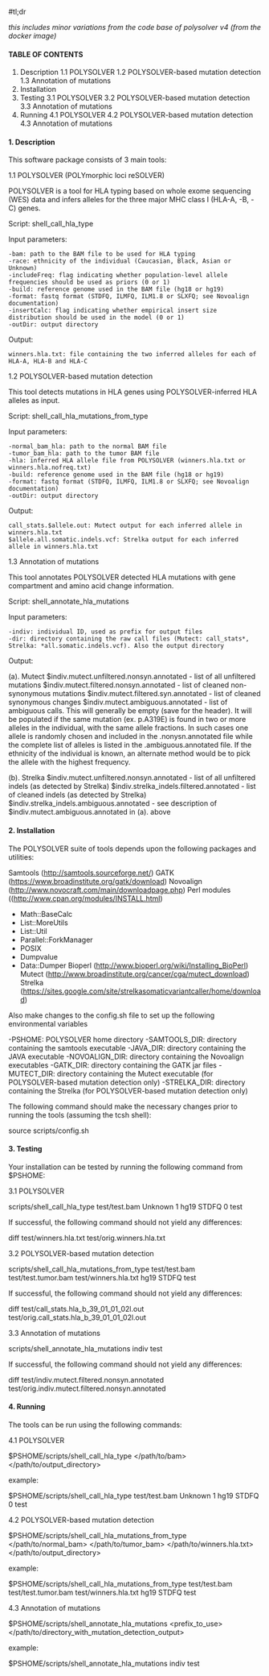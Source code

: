 #tl;dr

*this includes minor variations from the code base of polysolver v4 (from the docker image)*

#### TABLE OF CONTENTS ####
1. Description
    1.1 POLYSOLVER
    1.2 POLYSOLVER-based mutation detection
    1.3	Annotation of mutations
2. Installation
3. Testing
    3.1 POLYSOLVER
    3.2 POLYSOLVER-based mutation detection
    3.3	Annotation of mutations
4. Running
    4.1 POLYSOLVER
    4.2 POLYSOLVER-based mutation detection
    4.3	Annotation of mutations

#### 1. Description ####

This software package consists of 3 main tools:

1.1 POLYSOLVER (POLYmorphic loci reSOLVER)

POLYSOLVER is a tool for HLA typing based on whole exome sequencing (WES) data and infers alleles for the three major MHC class I (HLA-A, -B, -C) genes.


Script: shell_call_hla_type

Input parameters:
	
	-bam: path to the BAM file to be used for HLA typing
	-race: ethnicity of the individual (Caucasian, Black, Asian or Unknown)
	-includeFreq: flag indicating whether population-level allele frequencies should be used as priors (0 or 1)
	-build: reference genome used in the BAM file (hg18 or hg19)
	-format: fastq format (STDFQ, ILMFQ, ILM1.8 or SLXFQ; see Novoalign documentation)
	-insertCalc: flag indicating whether empirical insert size distribution should be used in the model (0 or 1)
	-outDir: output directory

Output:

	winners.hla.txt: file containing the two inferred alleles for each of HLA-A, HLA-B and HLA-C
	  
	  
1.2 POLYSOLVER-based mutation detection

This tool detects mutations in HLA genes using POLYSOLVER-inferred HLA alleles as input.

Script: shell_call_hla_mutations_from_type

Input parameters:

	-normal_bam_hla: path to the normal BAM file
	-tumor_bam_hla: path to the tumor BAM file
	-hla: inferred HLA allele file from POLYSOLVER (winners.hla.txt or winners.hla.nofreq.txt)
	-build: reference genome used in the BAM file (hg18 or hg19)
	-format: fastq format (STDFQ, ILMFQ, ILM1.8 or SLXFQ; see Novoalign documentation)
	-outDir: output directory	  
	
Output:

	call_stats.$allele.out: Mutect output for each inferred allele in winners.hla.txt
	$allele.all.somatic.indels.vcf: Strelka output for each inferred allele in winners.hla.txt
	
1.3 Annotation of mutations

This tool annotates POLYSOLVER detected HLA mutations with gene compartment and amino acid change information.

Script: shell_annotate_hla_mutations

Input parameters:

	-indiv: individual ID, used as prefix for output files
	-dir: directory containing the raw call files (Mutect: call_stats*, Strelka: *all.somatic.indels.vcf). Also the output directory	
	
Output:

(a). Mutect
	$indiv.mutect.unfiltered.nonsyn.annotated -  list of all unfiltered mutations
	$indiv.mutect.filtered.nonsyn.annotated -  list of cleaned non-synonymous mutations
	$indiv.mutect.filtered.syn.annotated - list of cleaned synonymous changes
	$indiv.mutect.ambiguous.annotated - list of ambiguous calls. This will generally be empty (save for the header). It will be populated if the same mutation (ex. p.A319E) is found in two or more alleles in the individual, with the same allele fractions. In such cases one allele is randomly chosen and included in the .nonysn.annotated file while the complete list of alleles is listed in the .ambiguous.annotated file. If the ethnicity of the individual is known, an alternate method would be to pick the allele with the highest frequency.

(b). Strelka
	$indiv.mutect.unfiltered.nonsyn.annotated -  list of all unfiltered indels (as detected by Strelka)
	$indiv.strelka_indels.filtered.annotated - list of cleaned indels (as detected by Strelka)
	$indiv.strelka_indels.ambiguous.annotated - see description of $indiv.mutect.ambiguous.annotated in (a). above
	
	
#### 2. Installation ####

The POLYSOLVER suite of tools depends upon the following packages and utilities:


Samtools (http://samtools.sourceforge.net/)
GATK (https://www.broadinstitute.org/gatk/download)
Novoalign (http://www.novocraft.com/main/downloadpage.php)
Perl modules ((http://www.cpan.org/modules/INSTALL.html)
 - Math::BaseCalc
 - List::MoreUtils
 - List::Util
 - Parallel::ForkManager
 - POSIX
 - Dumpvalue
 - Data::Dumper
Bioperl (http://www.bioperl.org/wiki/Installing_BioPerl)
Mutect (http://www.broadinstitute.org/cancer/cga/mutect_download)
Strelka (https://sites.google.com/site/strelkasomaticvariantcaller/home/download)
 
Also make changes to the config.sh file to set up the following environmental variables

 -PSHOME: POLYSOLVER home directory
 -SAMTOOLS_DIR: directory containing the samtools executable
 -JAVA_DIR: directory containing the JAVA executable
 -NOVOALIGN_DIR: directory containing the Novoalign executables
 -GATK_DIR: directory containing the GATK jar files
 -MUTECT_DIR: directory containing the Mutect executable (for POLYSOLVER-based mutation detection only)
 -STRELKA_DIR: directory containing the Strelka  (for POLYSOLVER-based mutation detection only)

The following command should make the necessary changes prior to running the tools (assuming the tcsh shell):

source scripts/config.sh
  
 
#### 3. Testing ####

Your installation can be tested by running the following command from $PSHOME:

3.1 POLYSOLVER

scripts/shell_call_hla_type test/test.bam Unknown 1 hg19 STDFQ 0 test
 
If successful, the following command should not yield any differences:
 
diff test/winners.hla.txt test/orig.winners.hla.txt

3.2 POLYSOLVER-based mutation detection

scripts/shell_call_hla_mutations_from_type test/test.bam test/test.tumor.bam test/winners.hla.txt hg19 STDFQ test

If successful, the following command should not yield any differences:
 
diff test/call_stats.hla_b_39_01_01_02l.out test/orig.call_stats.hla_b_39_01_01_02l.out 

3.3 Annotation of mutations

scripts/shell_annotate_hla_mutations indiv test

If successful, the following command should not yield any differences:

diff test/indiv.mutect.filtered.nonsyn.annotated test/orig.indiv.mutect.filtered.nonsyn.annotated

#### 4. Running #####

The tools can be run using the following commands:

4.1 POLYSOLVER

$PSHOME/scripts/shell_call_hla_type </path/to/bam> <race> <includeFreq> <build> <format> <insertCalc> </path/to/output_directory>

example:

$PSHOME/scripts/shell_call_hla_type test/test.bam Unknown 1 hg19 STDFQ 0 test

4.2 POLYSOLVER-based mutation detection

$PSHOME/scripts/shell_call_hla_mutations_from_type </path/to/normal_bam> </path/to/tumor_bam> </path/to/winners.hla.txt> <build> <format> </path/to/output_directory>

example:

$PSHOME/scripts/shell_call_hla_mutations_from_type test/test.bam test/test.tumor.bam test/winners.hla.txt hg19 STDFQ test
 
4.3 Annotation of mutations

$PSHOME/scripts/shell_annotate_hla_mutations <prefix_to_use> </path/to/directory_with_mutation_detection_output>

example:

$PSHOME/scripts/shell_annotate_hla_mutations indiv test



